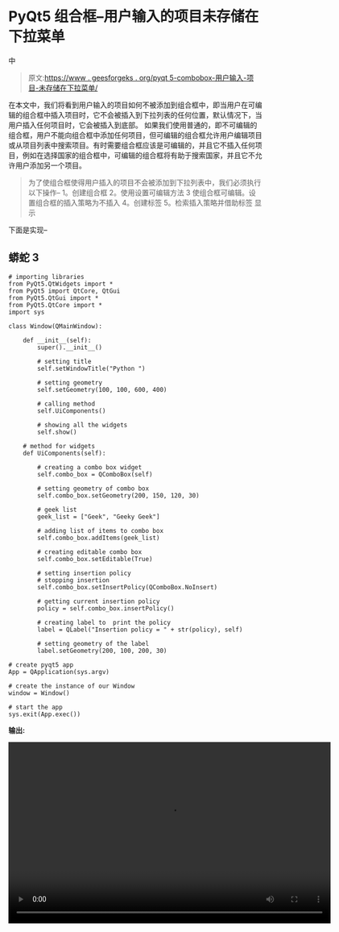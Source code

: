 # PyQt5 组合框–用户输入的项目未存储在下拉菜单

中

> 原文:[https://www . geesforgeks . org/pyqt 5-combobox-用户输入-项目-未存储在下拉菜单/](https://www.geeksforgeeks.org/pyqt5-combobox-user-entered-items-not-stored-in-drop-down-menu/)

在本文中，我们将看到用户输入的项目如何不被添加到组合框中，即当用户在可编辑的组合框中插入项目时，它不会被插入到下拉列表的任何位置，默认情况下，当用户插入任何项目时，它会被插入到底部。
如果我们使用普通的，即不可编辑的组合框，用户不能向组合框中添加任何项目，但可编辑的组合框允许用户编辑项目或从项目列表中搜索项目。有时需要组合框应该是可编辑的，并且它不插入任何项目，例如在选择国家的组合框中，可编辑的组合框将有助于搜索国家，并且它不允许用户添加另一个项目。

> 为了使组合框使得用户插入的项目不会被添加到下拉列表中，我们必须执行以下操作–
> 1。创建组合框
> 2。使用设置可编辑方法
> 3 使组合框可编辑。设置组合框的插入策略为不插入
> 4。创建标签
> 5。检索插入策略并借助标签
> 显示

下面是实现–

## 蟒蛇 3

```
# importing libraries
from PyQt5.QtWidgets import *
from PyQt5 import QtCore, QtGui
from PyQt5.QtGui import *
from PyQt5.QtCore import *
import sys

class Window(QMainWindow):

    def __init__(self):
        super().__init__()

        # setting title
        self.setWindowTitle("Python ")

        # setting geometry
        self.setGeometry(100, 100, 600, 400)

        # calling method
        self.UiComponents()

        # showing all the widgets
        self.show()

    # method for widgets
    def UiComponents(self):

        # creating a combo box widget
        self.combo_box = QComboBox(self)

        # setting geometry of combo box
        self.combo_box.setGeometry(200, 150, 120, 30)

        # geek list
        geek_list = ["Geek", "Geeky Geek"]

        # adding list of items to combo box
        self.combo_box.addItems(geek_list)

        # creating editable combo box
        self.combo_box.setEditable(True)

        # setting insertion policy
        # stopping insertion
        self.combo_box.setInsertPolicy(QComboBox.NoInsert)

        # getting current insertion policy
        policy = self.combo_box.insertPolicy()

        # creating label to  print the policy
        label = QLabel("Insertion policy = " + str(policy), self)

        # setting geometry of the label
        label.setGeometry(200, 100, 200, 30)

# create pyqt5 app
App = QApplication(sys.argv)

# create the instance of our Window
window = Window()

# start the app
sys.exit(App.exec())
```

**输出:**

<video class="wp-video-shortcode" id="video-396833-1" width="640" height="360" preload="metadata" controls=""><source type="video/mp4" src="https://media.geeksforgeeks.org/wp-content/uploads/20200413165951/screen_recorder_video_2020_13_4_16_57_38.mp4?_=1">[https://media.geeksforgeeks.org/wp-content/uploads/20200413165951/screen_recorder_video_2020_13_4_16_57_38.mp4](https://media.geeksforgeeks.org/wp-content/uploads/20200413165951/screen_recorder_video_2020_13_4_16_57_38.mp4)</video>